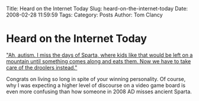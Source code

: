 Title: Heard on the Internet Today
Slug: heard-on-the-internet-today
Date: 2008-02-28 11:59:59
Tags: 
Category: Posts
Author: Tom Clancy

# Heard on the Internet Today

<a href="http://www.escapistmagazine.com/forums/read/18.54887#397403" target="_blank">"<span id="intelliTXT">Ah, autism. I miss the days of Sparta, where kids like that would be left on a mountain until something comes along and eats them. Now we have to take care of the droolers instead."</span></a>

Congrats on living so long in spite of your winning personality. Of course, why I was expecting a higher level of discourse on a video game board is even more confusing than how someone in 2008 AD misses ancient Sparta.
